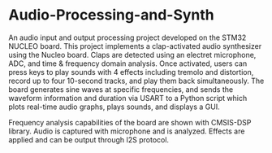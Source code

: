 # Audio-Processing-and-Synth
An audio input and output processing project developed on the STM32 NUCLEO board.
This project implements a clap-activated audio synthesizer using the Nucleo board. Claps are detected using an electret microphone, ADC, and time & frequency domain analysis. Once activated, users can press keys to play sounds with 4 effects including tremolo and distortion, record up to four 10-second tracks, and play them back simultaneously. The board generates sine waves at specific frequencies, and sends the waveform information and duration via USART to a Python script which plots real-time audio graphs, plays sounds, and displays a GUI.

Frequency analysis capabilities of the board are shown with CMSIS-DSP library. Audio is captured with microphone and is analyzed. Effects are applied and can be output through I2S protocol.
